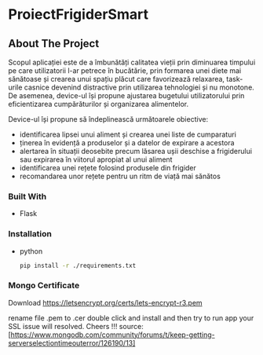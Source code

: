 # ProiectFrigiderSmart
<!-- ABOUT THE PROJECT -->
## About The Project
Scopul aplicației este de a îmbunătăți calitatea vieții prin diminuarea timpului pe care utilizatorii l-ar petrece în bucătărie, prin formarea unei diete mai sănătoase și crearea unui spațiu plăcut care favorizează relaxarea, task-urile casnice devenind distractive prin utilizarea tehnologiei și nu monotone. De asemenea, device-ul își propune ajustarea bugetului utilizatorului prin eficientizarea cumpărăturilor și organizarea alimentelor.

Device-ul își propune să îndeplinească următoarele obiective:

* identificarea lipsei unui aliment și crearea unei liste de cumparaturi
* ținerea în evidență a produselor și a datelor de expirare a acestora
* alertarea în situații deosebite precum lăsarea ușii deschise a frigiderului sau expirarea în viitorul apropiat al unui aliment
* identificarea unei rețete folosind produsele din frigider
* recomandarea unor rețete pentru un ritm de viață mai sănătos

### Built With

* Flask

<!-- GETTING STARTED -->
### Installation

* python
  ```sh
  pip install -r ./requirements.txt

  ```

### Mongo Certificate
  Download https://letsencrypt.org/certs/lets-encrypt-r3.pem

  rename file .pem to .cer
  double click and install
  and then try to run app your SSL issue will resolved. Cheers !!!
  source: [https://www.mongodb.com/community/forums/t/keep-getting-serverselectiontimeouterror/126190/13]

